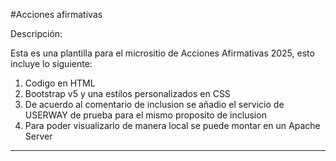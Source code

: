 #Acciones afirmativas

Descripción:

Esta es una plantilla para el micrositio de Acciones Afirmativas 2025, esto incluye lo siguiente:

1. Codigo en HTML
2. Bootstrap v5 y una estilos personalizados en CSS
3. De acuerdo al comentario de inclusion se añadio el servicio de USERWAY de prueba para el mismo proposito de inclusion
4. Para poder visualizarlo de manera local se puede montar en un Apache Server


*****